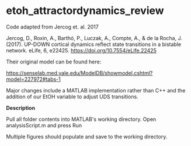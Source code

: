 # etoh_attractordynamics_review
Code adapted from Jercog et. al. 2017

Jercog, D., Roxin, A., Barthó, P., Luczak, A., Compte, A., & de la Rocha, J. (2017). UP-DOWN cortical dynamics reflect state transitions in a bistable network. eLife, 6, e22425. https://doi.org/10.7554/eLife.22425

Their original model can be found here:

https://senselab.med.yale.edu/ModelDB/showmodel.cshtml?model=227972#tabs-1

Major changes include a MATLAB implementation rather than C++ and the addition of our EtOH variable to adjust UDS transitions. 

**Description**

Pull all folder contents into MATLAB's working directory.
Open analysisScript.m and press Run

Multiple figures should populate and save to the working directory.
